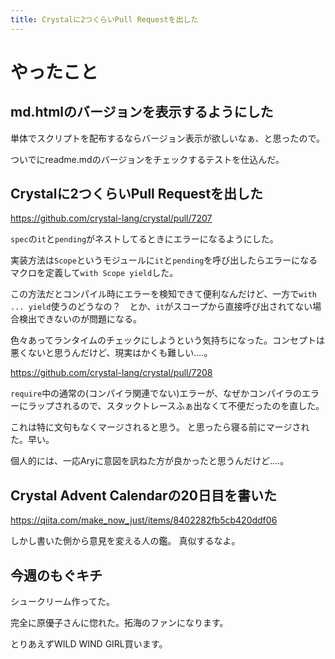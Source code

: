 ```yaml
---
title: Crystalに2つくらいPull Requestを出した
---
```


# やったこと

## md.htmlのバージョンを表示するようにした

単体でスクリプトを配布するならバージョン表示が欲しいなぁ、と思ったので。

ついでにreadme.mdのバージョンをチェックするテストを仕込んだ。

## Crystalに2つくらいPull Requestを出した

https://github.com/crystal-lang/crystal/pull/7207

`spec`の`it`と`pending`がネストしてるときにエラーになるようにした。

実装方法は`Scope`というモジュールに`it`と`pending`を呼び出したらエラーになるマクロを定義して`with Scope yield`した。

この方法だとコンパイル時にエラーを検知できて便利なんだけど、一方で`with ... yield`使うのどうなの？　とか、`it`がスコープから直接呼び出されてない場合検出できないのが問題になる。

色々あってランタイムのチェックにしようという気持ちになった。コンセプトは悪くないと思うんだけど、現実はかくも難しい‥‥。

https://github.com/crystal-lang/crystal/pull/7208

`require`中の通常の(コンパイラ関連でない)エラーが、なぜかコンパイラのエラーにラップされるので、スタックトレースふぁ出なくて不便だったのを直した。

これは特に文句もなくマージされると思う。
と思ったら寝る前にマージされた。早い。

個人的には、一応Aryに意図を訊ねた方が良かったと思うんだけど‥‥。

## Crystal Advent Calendarの20日目を書いた

https://qiita.com/make_now_just/items/8402282fb5cb420ddf06

しかし書いた側から意見を変える人の鑑。
真似するなよ。

## 今週のもぐキチ

シュークリーム作ってた。

完全に原優子さんに惚れた。拓海のファンになります。

とりあえずWILD WIND GIRL買います。
